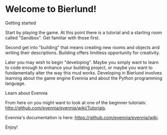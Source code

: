 # Welcome to Bierlund!

 Getting started

Start by playing the game.  At this point there is a tutorial and a starting
room called "Sandbox".  Get familiar with those first.

Second get into "building" that means creating new rooms and objects and
writing their descriptions. Building offers limitless opportunity for 
creativity.

Later you may wish to begin "developing".  Maybe you simply want to learn to 
code enough to enhance your building project, or maybe you want to
fundamentally alter the way this mud works. Developing in Bierlund involves 
learning about the game engine Evennia and about the Python programming
language.

 Learn about Evennia

From here on you might want to look at one of the beginner tutorials:
http://github.com/evennia/evennia/wiki/Tutorials.

Evennia's documentation is here:
https://github.com/evennia/evennia/wiki.

Enjoy!
